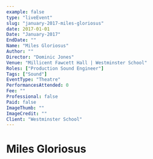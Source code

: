 ```yaml
---
example: false
type: "liveEvent"
slug: "january-2017-miles-gloriosus"
date: 2017-01-01
Date: "January-2017"
EndDate: ""
Name: "Miles Gloriosus"
Author: ""
Director: "Dominic Jones"
Venue: "Millicent Fawcett Hall | Westminster School"
Roles: ["Production Sound Engineer"]
Tags: ["Sound"]
EventType: "Theatre"
PerformancesAttended: 0
Fee: ""
Professional: false
Paid: false
ImageThumb: ""
ImageCredit: ""
Client: "Westminster School"
---
```


# Miles Gloriosus